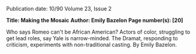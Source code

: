 Publication date: 10/90
Volume 23, Issue 2

**Title: Making the Mosaic**
**Author: Emily Bazelon**
**Page number(s): [20]**

Who says Romeo can't be African American? Actors of color, struggling to get 
lead roles, say Yale is narrow-minded. The Dramat, responding to criticism, 
experiments with non-traditional casting. By Emily Bazelon.